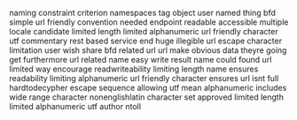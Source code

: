 naming constraint criterion namespaces tag object user named thing bfd simple url friendly convention needed endpoint readable accessible multiple locale candidate limited length limited alphanumeric url friendly character utf commentary rest based service end huge illegible url escape character limitation user wish share bfd related url url make obvious data theyre going get furthermore url related name easy write result name could found url limited way encourage readwriteability limiting length name ensures readability limiting alphanumeric url friendly character ensures url isnt full hardtodecypher escape sequence allowing utf mean alphanumeric includes wide range character nonenglishlatin character set approved limited length limited alphanumeric utf author ntoll